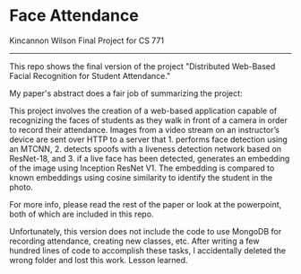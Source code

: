 # Face Attendance

Kincannon Wilson Final Project for CS 771

---

This repo shows the final version of the project 
"Distributed Web-Based Facial Recognition for Student 
Attendance." 

My paper's abstract does a fair job of summarizing the
project:

This project involves the creation of a web-based application 
capable of recognizing the faces of students as they walk in 
front of a camera in order to record their attendance. Images 
from a video stream on an instructor’s device are sent over 
HTTP to a server that 1. performs face detection using an MTCNN, 
2. detects spoofs with a liveness detection network based on ResNet-18, 
and 3. if a live face has been detected, generates an embedding of 
the image using Inception ResNet V1. The embedding is compared to 
known embeddings using cosine similarity to identify the student 
in the photo. 

For more info, please read the rest of the paper or 
look at the powerpoint, both of which are included 
in this repo.

Unfortunately, this version does not include the
code to use MongoDB for recording attendance, 
creating new classes, etc. After writing a few 
hundred lines of code to accomplish these 
tasks, I accidentally deleted the wrong folder
and lost this work. Lesson learned.

